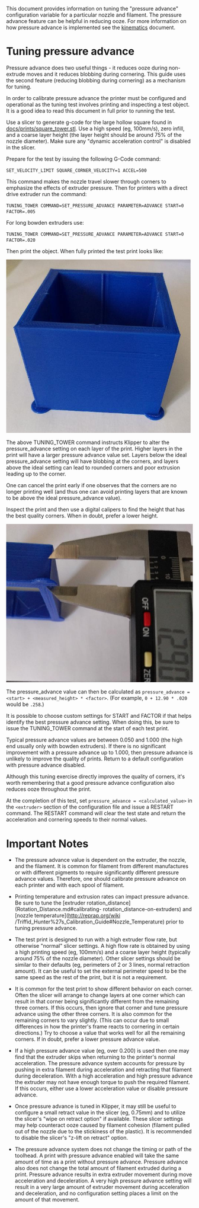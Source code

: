 This document provides information on tuning the "pressure advance"
configuration variable for a particular nozzle and filament. The pressure
advance feature can be helpful in reducing ooze. For more information on how
pressure advance is implemented see the [kinematics](Kinematics.md) document.

# Tuning pressure advance

Pressure advance does two useful things - it reduces ooze during non-extrude
moves and it reduces blobbing during cornering. This guide uses the second
feature (reducing blobbing during cornering) as a mechanism for tuning.

In order to calibrate pressure advance the printer must be configured and
operational as the tuning test involves printing and inspecting a test object.
It is a good idea to read this document in full prior to running the test.

Use a slicer to generate g-code for the large hollow square found in
[docs/prints/square_tower.stl](prints/square_tower.stl). Use a high speed (eg,
100mm/s), zero infill, and a coarse layer height (the layer height should be
around 75% of the nozzle diameter). Make sure any "dynamic acceleration
control" is disabled in the slicer.

Prepare for the test by issuing the following G-Code command:

```
SET_VELOCITY_LIMIT SQUARE_CORNER_VELOCITY=1 ACCEL=500
```

This command makes the nozzle travel slower through corners to emphasize the
effects of extruder pressure. Then for printers with a direct drive extruder run
the command:

```
TUNING_TOWER COMMAND=SET_PRESSURE_ADVANCE PARAMETER=ADVANCE START=0 FACTOR=.005
```

For long bowden extruders use:

```
TUNING_TOWER COMMAND=SET_PRESSURE_ADVANCE PARAMETER=ADVANCE START=0 FACTOR=.020
```

Then print the object. When fully printed the test print looks like:

![tuning_tower](img/tuning_tower.jpg)

The above TUNING_TOWER command instructs Klipper to alter the pressure_advance
setting on each layer of the print. Higher layers in the print will have a
larger pressure advance value set. Layers below the ideal pressure_advance
setting will have blobbing at the corners, and layers above the ideal setting
can lead to rounded corners and poor extrusion leading up to the corner.

One can cancel the print early if one observes that the corners are no longer
printing well (and thus one can avoid printing layers that are known to be above
the ideal pressure_advance value).

Inspect the print and then use a digital calipers to find the height that has
the best quality corners. When in doubt, prefer a lower height.

![tune_pa](img/tune_pa.jpg)

The pressure_advance value can then be calculated as `pressure_advance = <start> + <measured_height> * <factor>`.
(For example, `0 + 12.90 * .020` would be `.258`.)

It is possible to choose custom settings for START and FACTOR if that helps
identify the best pressure advance setting. When doing this, be sure to issue
the TUNING_TOWER command at the start of each test print.

Typical pressure advance values are between 0.050 and 1.000 (the high end
usually only with bowden extruders). If there is no significant improvement with
a pressure advance up to 1.000, then pressure advance is unlikely to improve the
quality of prints. Return to a default configuration with pressure advance
disabled.

Although this tuning exercise directly improves the quality of corners, it's
worth remembering that a good pressure advance configuration also reduces ooze
throughout the print.

At the completion of this test, set `pressure_advance = <calculated_value>` in
the `<extruder>` section of the configuration file and issue a RESTART command.
The RESTART command will clear the test state and return the acceleration and
cornering speeds to their normal values.

# Important Notes

* The pressure advance value is dependent on the extruder, the nozzle, and the
filament. It is common for filament from different manufactures or with
different pigments to require significantly different pressure advance values.
Therefore, one should calibrate pressure advance on each printer and with each
spool of filament.

* Printing temperature and extrusion rates can impact pressure advance. Be sure to
tune the [extruder rotation_distance](Rotation_Distance.md#calibrating-
rotation_distance-on-extruders) and [nozzle temperature](http://reprap.org/wiki
/Triffid_Hunter%27s_Calibration_Guide#Nozzle_Temperature) prior to tuning
pressure advance.

* The test print is designed to run with a high extruder flow rate, but otherwise
"normal" slicer settings. A high flow rate is obtained by using a high
printing speed (eg, 100mm/s) and a coarse layer height (typically around 75% of
the nozzle diameter). Other slicer settings should be similar to their defaults
(eg, perimeters of 2 or 3 lines, normal retraction amount). It can be useful to
set the external perimeter speed to be the same speed as the rest of the print,
but it is not a requirement.

* It is common for the test print to show different behavior on each corner. Often
the slicer will arrange to change layers at one corner which can result in that
corner being significantly different from the remaining three corners. If this
occurs, then ignore that corner and tune pressure advance using the other three
corners. It is also common for the remaining corners to vary slightly. (This can
occur due to small differences in how the printer's frame reacts to cornering in
certain directions.) Try to choose a value that works well for all the remaining
corners. If in doubt, prefer a lower pressure advance value.

* If a high pressure advance value (eg, over 0.200) is used then one may find that
the extruder skips when returning to the printer's normal acceleration. The
pressure advance system accounts for pressure by pushing in extra filament
during acceleration and retracting that filament during deceleration. With a
high acceleration and high pressure advance the extruder may not have enough
torque to push the required filament. If this occurs, either use a lower
acceleration value or disable pressure advance.

* Once pressure advance is tuned in Klipper, it may still be useful to configure a
small retract value in the slicer (eg, 0.75mm) and to utilize the slicer's
"wipe on retract option" if available. These slicer settings may help
counteract ooze caused by filament cohesion (filament pulled out of the nozzle
due to the stickiness of the plastic). It is recommended to disable the slicer's
"z-lift on retract" option.

* The pressure advance system does not change the timing or path of the toolhead.
A print with pressure advance enabled will take the same amount of time as a
print without pressure advance. Pressure advance also does not change the total
amount of filament extruded during a print. Pressure advance results in extra
extruder movement during move acceleration and deceleration. A very high
pressure advance setting will result in a very large amount of extruder movement
during acceleration and deceleration, and no configuration setting places a
limit on the amount of that movement.

